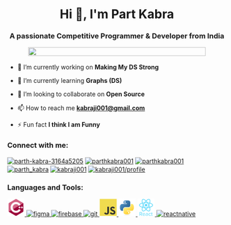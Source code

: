 <h1 align="center">Hi 👋, I'm Part Kabra</h1>
<h3 align="center">A passionate Competitive Programmer & Developer from India</h3>

<div align = "center">
  <img src = "https://c.tenor.com/NOYF3f82b_gAAAAC/programmer.gif" width = "90%" height = "60%" align = "center"/>
</div>

- 🔭 I’m currently working on **Making My DS Strong**

- 🌱 I’m currently learning **Graphs (DS)**

- 👯 I’m looking to collaborate on **Open Source**

- 📫 How to reach me **kabraji001@gmail.com**

- ⚡ Fun fact **I think I am Funny**

<h3 align="left">Connect with me:</h3>
<p align="left">
<a href="https://linkedin.com/in/parth-kabra-3164a5205" target="blank"><img align="center" src="https://raw.githubusercontent.com/rahuldkjain/github-profile-readme-generator/master/src/images/icons/Social/linked-in-alt.svg" alt="parth-kabra-3164a5205" height="30" width="40" /></a>
<a href="https://www.codechef.com/users/parthkabra001" target="blank"><img align="center" src="https://cdn.jsdelivr.net/npm/simple-icons@3.1.0/icons/codechef.svg" alt="parthkabra001" height="30" width="40" /></a>
<a href="https://www.hackerrank.com/parthkabra001" target="blank"><img align="center" src="https://raw.githubusercontent.com/rahuldkjain/github-profile-readme-generator/master/src/images/icons/Social/hackerrank.svg" alt="parthkabra001" height="30" width="40" /></a>
<a href="https://codeforces.com/profile/parth_kabra" target="blank"><img align="center" src="https://raw.githubusercontent.com/rahuldkjain/github-profile-readme-generator/master/src/images/icons/Social/codeforces.svg" alt="parth_kabra" height="30" width="40" /></a>
<a href="https://www.leetcode.com/kabraji001" target="blank"><img align="center" src="https://raw.githubusercontent.com/rahuldkjain/github-profile-readme-generator/master/src/images/icons/Social/leet-code.svg" alt="kabraji001" height="30" width="40" /></a>
<a href="https://auth.geeksforgeeks.org/user/kabraji001/profile" target="blank"><img align="center" src="https://raw.githubusercontent.com/rahuldkjain/github-profile-readme-generator/master/src/images/icons/Social/geeks-for-geeks.svg" alt="kabraji001/profile" height="30" width="40" /></a>
</p>

<h3 align="left">Languages and Tools:</h3>
<p align="left"> <a href="https://www.w3schools.com/cpp/" target="_blank" rel="noreferrer"> <img src="https://raw.githubusercontent.com/devicons/devicon/master/icons/cplusplus/cplusplus-original.svg" alt="cplusplus" width="40" height="40"/> </a> <a href="https://www.figma.com/" target="_blank" rel="noreferrer"> <img src="https://www.vectorlogo.zone/logos/figma/figma-icon.svg" alt="figma" width="40" height="40"/> </a> <a href="https://firebase.google.com/" target="_blank" rel="noreferrer"> <img src="https://www.vectorlogo.zone/logos/firebase/firebase-icon.svg" alt="firebase" width="40" height="40"/> </a> <a href="https://git-scm.com/" target="_blank" rel="noreferrer"> <img src="https://www.vectorlogo.zone/logos/git-scm/git-scm-icon.svg" alt="git" width="40" height="40"/> </a> <a href="https://developer.mozilla.org/en-US/docs/Web/JavaScript" target="_blank" rel="noreferrer"> <img src="https://raw.githubusercontent.com/devicons/devicon/master/icons/javascript/javascript-original.svg" alt="javascript" width="40" height="40"/> </a> <a href="https://www.python.org" target="_blank" rel="noreferrer"> <img src="https://raw.githubusercontent.com/devicons/devicon/master/icons/python/python-original.svg" alt="python" width="40" height="40"/> </a> <a href="https://reactjs.org/" target="_blank" rel="noreferrer"> <img src="https://raw.githubusercontent.com/devicons/devicon/master/icons/react/react-original-wordmark.svg" alt="react" width="40" height="40"/> </a> <a href="https://reactnative.dev/" target="_blank" rel="noreferrer"> <img src="https://reactnative.dev/img/header_logo.svg" alt="reactnative" width="40" height="40"/> </a> </p>
